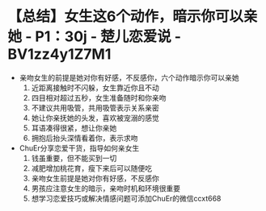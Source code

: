 # 【总结】女生这6个动作，暗示你可以亲她 - P1：30j - 楚儿恋爱说 - BV1zz4y1Z7M1

-   亲吻女生的前提是她对你有好感，不反感你，六个动作暗示你可以亲她
    1.  近距离接触时不闪躲，女生靠近你且不动
    2.  四目相对超过五秒，女生准备随时和你亲吻
    3.  不建议共用吸管，共用吸管表示关系亲密
    4.  她让你亲抚她的头发，喜欢被宠溺的感觉
    5.  耳语凑得很紧，想让你亲她
    6.  拥抱后抬头深情看着你，表示求吻
-   ChuEr分享恋爱干货，指导如何亲女生
    1.  钱虽重要，但不能买到一切
    2.  减肥增加桃花育，瘦下来后可以随便吃
    3.  亲吻女生前提是她对你有好感，不反感你
    4.  男孩应注意女生的暗示，亲吻时机和环境很重要
    5.  想学习恋爱技巧或解决情感问题可添加ChuEr的微信ccxt668